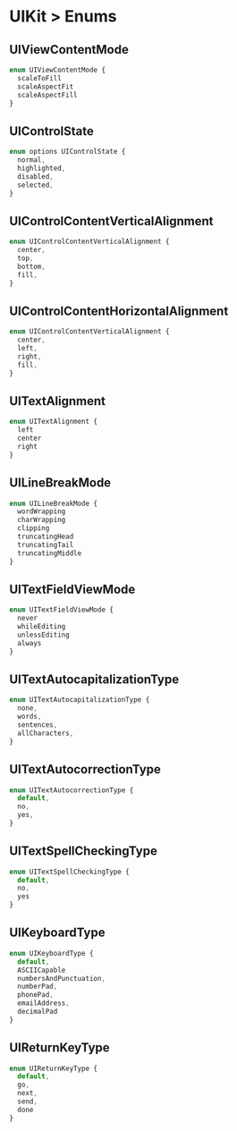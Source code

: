 # UIKit > Enums

## UIViewContentMode

```typescript
enum UIViewContentMode {
  scaleToFill
  scaleAspectFit
  scaleAspectFill
}
```

## UIControlState

```typescript
enum options UIControlState {
  normal,
  highlighted,
  disabled,
  selected,
}
```

## UIControlContentVerticalAlignment

```typescript
enum UIControlContentVerticalAlignment {
  center,
  top,
  bottom,
  fill,
}
```

## UIControlContentHorizontalAlignment

```typescript
enum UIControlContentVerticalAlignment {
  center,
  left,
  right,
  fill,
}
```

## UITextAlignment

```typescript
enum UITextAlignment {
  left
  center
  right
}
```

## UILineBreakMode

```typescript
enum UILineBreakMode {
  wordWrapping
  charWrapping
  clipping
  truncatingHead
  truncatingTail
  truncatingMiddle
}
```

## UITextFieldViewMode

```typescript
enum UITextFieldViewMode {
  never
  whileEditing
  unlessEditing
  always
}
```

## UITextAutocapitalizationType

```typescript
enum UITextAutocapitalizationType {
  none,
  words,
  sentences,
  allCharacters,
}
```

## UITextAutocorrectionType

```typescript
enum UITextAutocorrectionType {
  default,
  no,
  yes,
}
```

## UITextSpellCheckingType

```typescript
enum UITextSpellCheckingType {
  default,
  no,
  yes
}
```

## UIKeyboardType

```typescript
enum UIKeyboardType {
  default,
  ASCIICapable
  numbersAndPunctuation,
  numberPad,
  phonePad,
  emailAddress,
  decimalPad
}
```

## UIReturnKeyType

```typescript
enum UIReturnKeyType {
  default,
  go,
  next,
  send,
  done
}
```